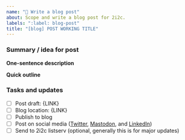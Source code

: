 ```yaml
---
name: "📙 Write a blog post"
about: Scope and write a blog post for 2i2c.
labels: ":label: blog-post"
title: "[blog] POST WORKING TITLE"
---
```


### Summary / idea for post

**One-sentence description**

**Quick outline**

<!-- These can be free-form ideas, but add more structure as it becomes clear -->

### Tasks and updates

<!-- These don't need to be filled in immediately -->
- [ ] Post draft: {LINK} <!-- add a link to a URL when ready -->
- [ ] Blog location: {LINK} <!-- E.g., the 2i2c blog or the Jupyter Blog -->
- [ ] Publish to blog
- [ ] Post on social media ([Twitter](https://twitter.com/2i2c_org), [Mastodon](https://hachyderm.io/@2i2c_org), and [LinkedIn](https://www.linkedin.com/company/2i2c-org/))
- [ ] Send to 2i2c listserv (optional, generally this is for major updates)
